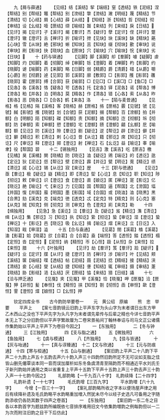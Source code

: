 <!-- { "loadSidebar": true } -->
　　九【屑与薛通】
　　【见结】结【溪结】挈【端结】窒【透结】铁【泥结】涅【帮结】别【帮结】鼈【帮结】别【滂结】撆【滂结】潎【明结】蔑【精结】节【清结】切【心结】屑【心结】薛【从结】【知结】浙【知结】哲【彻结】彻【审结】设【幺结】噎【匣结】缬【喻结】齧【来结】列【来结】戾【日结】【见讦】揭【见讦】孑【溪讦】朅【羣讦】杰【疑讦】孽【定讦】侄【并讦】蹩【澄讦】辙【澄讦】舌【禅讦】折【喻讦】抴【见玦】玦【溪玦】缺【精玦】蕝【心玦】雪【从玦】絶【邪玦】蜥【知玦】茁【知玦】缀【彻玦】歠【审玦】说【审玦】刷【影玦】抉【晓玦】血【匣玦】穴【喻玦】穴【喻玦】恱【来玦】劣【日玦】
　　十【药与铎通】
　　【见脚】脚【溪脚】却【羣脚】噱【疑脚】虐【知脚】灼【知脚】着【彻脚】绰【审脚】铄【澄脚】着【禅脚】杓【影脚】约【晓脚】谑【喻脚】药【来脚】略【日脚】弱【精爵】爵【清爵】碏【从爵】嚼【心爵】削【彻爵】逴【见郭】郭【溪郭】廓【敷郭】□【影郭】雘【影郭】彠【晓郭】霍【匣郭】缚【合郭】获【喻郭】□【见□】□【溪□】□【鱼□】□【见各】各【溪各】恪【疑各】咢【透各】托【定各】铎【泥各】诺【帮各】愽【滂各】粕【并各】泊【明各】莫【精各】作【清各】错【心各】索【从各】昨【影各】恶【晓各】□【合各】鹤【来各】洛
　　十一【陌与麦昔通】
　　【见格】格【见格】隔【溪格】客【晓格】赫【匣格】挌【匣格】覈【见虢】虢【见虢】馘【影虢】擭【晓虢】划【合虢】获【泥额】搦【帮额】百【滂额】拍【并额】白【明额】陌【知额】磔【知额】责【知额】摘【知额】迮【彻额】坼【彻额】防【审额】索【审额】愬【澄额】宅【澄额】赜【澄额】齰【幺额】戹【喻额】额【见讫】防【溪讫】隙【羣讫】剧【疑讫】逆【帮讫】辟【滂讫】僻【并讫】擗【精讫】积【清讫】剌【心讫】昔【从讫】籍【邪讫】席【知讫】只【彻讫】尺【审讫】释【澄讫】掷【澄讫】射【禅讫】石【幺讫】益【喻讫】睾【喻聿】役【帮国】碧
　　十二【锡独用】
　　【见吉】激【溪吉】吃【匣吉】檄【见橘】狊【溪橘】閴【晓橘】防【晓讫】洫【疑讫】鶂【端讫】的【透讫】逖【定讫】狄【泥讫】惄【帮讫】壁【滂讫】霹【并讫】甓【明讫】覔【精讫】绩【清讫】戚【心讫】锡【从讫】寂【来讫】歴
　　十三【职与徳通】
　　【见讫】亟【羣讫】极【疑讫】嶷【精讫】即【清讫】堲【心讫】息【知讫】职【知讫】陟【彻讫】敕【审讫】识【澄讫】食【澄讫】直【娘讫】匿【禅讫】寔【影讫】亿【晓讫】赩【喻讫】弋【来讫】力【见国】国【帮国】逼【帮国】北【滂国】堛【并国】愎【并国】菔【明国】墨【影国】域【合国】或【晓洫】洫【晓黒】黒【合黒】劾【溪克】克【端克】徳【透克】忒【定克】特【精克】则【心克】塞【从克】贼【知克】侧【彻克】测【审克】色【澄克】崱【来克】勒
　　十四【缉独用】
　　【见急】急【溪讫】泣【羣讫】及【疑讫】岌【精讫】潗【清讫】缉【从讫】集【邪讫】习【知讫】执【知讫】絷【彻讫】蛰【审讫】湿【澄讫】蛰【禅讫】十【影讫】邑【晓讫】吸【幺讫】揖【喻讫】熠【来讫】立【日讫】入【知湿】戢【审湿】澁
　　十五【合与盍通】
　　【见葛】閤【溪葛】榼【溪葛】溘【影葛】姶【晓葛】欱【合葛】合【合葛】盍【端怛】答【透怛】錔【透怛】榻【定怛】沓【定怛】【泥怛】纳【精怛】帀【心怛】趿【从怛】杂【来怛】拉【来怛】腊
　　十六【叶独用】
　　【见讦】劫【羣讦】笈【羣讦】跲【疑讦】【疑讦】业【定讦】牒【从讦】捷【澄讦】防【禅讦】涉【喻讦】叶【见结】颊【溪结】箧【端结】喋【透结】帖【泥结】聂【泥结】捻【精结】接【精结】浃【清结】妾【心结】燮【从结】捷【知结】詟【知结】辄【审结】摄【审结】萐【晓结】胁【影结】浥【幺结】厌【匣结】恊【来结】猎【日结】讘
　　十七【洽与押乏通】
　　【见戛】夹【见戛】甲【溪戛】恰【晓戛】呷【匣戛】洽【匣戛】狎【非怛】髪【奉怛】伐【精怛】挟【知怛】劄【彻怛】臿【审怛】歃【澄怛】霅【澄怛】煠【娘怛】□【幺怛】押

　　钦定四库全书
　　古今韵防举要卷一
　　元　黄公绍　原编
　　熊　忠　举要
　　平声上
　　【案七音韵镜云旧韵上平声东字为头山字为末者谓日出东方甲乙木西山之没也下平声先字为头凡字为末者谓先辈传与后辈之精也今详七音韵平声本无上下之分旧韵但以平声字繁故厘为二卷宋景祐间丁翰林奉诏与司马文正公诸儒作集韵始以平声上平声下为卷目今因之】
　　一【东独用】　　　　二【冬与钟通】
　　三【江独用】　　　　四【支与脂之通】
　　五【微独用】　　　　六【鱼独用】
　　七【虞与模通】　　　八【齐独用】
　　九【佳与皆通】　　　十【灰与咍通】
　　十一【真与谆臻通】　十二【文与欣通】
　　十三【元与防痕通】　十四【寒与桓通】
　　十五【山与删通】
　　【案旧韵上平声二十八韵下平声二十九韵上声五十五韵去声六十韵入声三十四韵然旧韵所定不无可议如支脂之佳皆山删先僊覃谈本同一音而误加厘析如东冬鱼虞清青至隔韵而不相通近平水刘氏壬子新刋韵始并通用之类以省重复上平声十五韵下平声十五韵上声三十韵去声三十韵入声一十七韵今因之】
　　礼部韵略【一千九百八十字】　礼韵续降【二十四字】
　　礼韵补遗【一十七字】　　　毛氏韵增【三百九字】
　　平水韵増【六十九字】　　　今增【一百三十一字】
　　【案礼部韵略所收之字本以便场屋声律之用后有续降补遗及毛氏韵略平水韵略重加増入然犹未尽今以经子史选凡可备用之字随韵添收仍各防其数于四声之卷首】
　　一　【东独用】
　　【案旧韵一东二冬之目各以本韵首字为题兹韵所编既依七音排序难用旧文今依集韵増韵之例每韵但以一二为次而附注旧韵之目干下后仿此】

